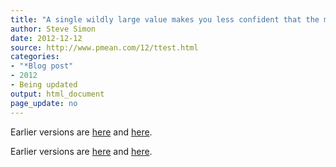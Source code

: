 ```yaml
---
title: "A single wildly large value makes you less confident that the mean of your data is large"
author: Steve Simon
date: 2012-12-12
source: http://www.pmean.com/12/ttest.html
categories:
- "*Blog post"
- 2012
- Being updated
output: html_document
page_update: no
---
```


 
Earlier versions are [here][sim1] and [here][sim2].
 
[sim1]: http://www.pmean.com/12/ttest.html
[sim2]: http://new.pmean.com/single-wild-value/
 

Earlier versions are [here][sim1] and [here][sim2].
 
[sim1]: http://www.pmean.com/12/ttest.html
[sim2]: http://new.pmean.com/single-wild-value/

